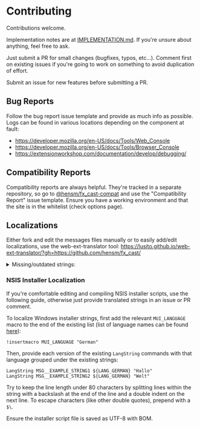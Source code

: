 # Contributing

Contributions welcome.

Implementation notes are at [IMPLEMENTATION.md](IMPLEMENTATION.md).
If you're unsure about anything, feel free to ask.

Just submit a PR for small changes (bugfixes, typos, etc...). Comment first on existing
issues if you're going to work on something to avoid duplication of effort.

Submit an issue for new features before submitting a PR.

## Bug Reports

Follow the bug report issue template and provide as much info as possible. Logs can be found in various locations depending on the component at fault:

-   https://developer.mozilla.org/en-US/docs/Tools/Web_Console
-   https://developer.mozilla.org/en-US/docs/Tools/Browser_Console
-   https://extensionworkshop.com/documentation/develop/debugging/

## Compatibility Reports

Compatibility reports are always helpful. They're tracked in a separate repository, so go to [@hensm/fx_cast-compat](https://github.com/hensm/fx_cast-compat) and use the "Compatibility Report" issue template. Ensure you have a working environment and that the site is in the whitelist (check options page).

## Localizations

Either fork and edit the messages files manually or to easily add/edit localizations, use the web-ext-translator tool:
https://lusito.github.io/web-ext-translator/?gh=https://github.com/hensm/fx_cast/

<details>
    <summary>Missing/outdated strings:</summary>

- `de`

    - `optionsMirroringCategoryName`
    - `optionsMirroringCategoryDescription`
    - `optionsMirroringEnabled`
    - `optionsMirroringAppId`
    - `optionsBridgeCompatible`
    - `optionsBridgeLikelyCompatible`
    - `optionsBridgeIncompatible`
    - `optionsSiteWhitelistCategoryName`
    - `optionsSiteWhitelistCategoryDescription`
    - `optionsSiteWhitelistEnabled`
    - `optionsSiteWhitelistEnabledDescription`
    - `optionsSiteWhitelistContent`
    - `optionsSiteWhitelistBasicView`
    - `optionsSiteWhitelistRawView`
    - `optionsSiteWhitelistSaveRaw`
    - `optionsSiteWhitelistAddItem`
    - `optionsSiteWhitelistUserAgent`
    - `optionsSiteWhitelistEditItem`
    - `optionsSiteWhitelistRemoveItem`
    - `optionsSiteWhitelistInvalidMatchPattern`
    - `popupWhitelistNotWhitelisted`
    - `popupWhitelistAddToWhitelist`
    - `popupMediaTypeAppNotFound`
    - `popupCastMenuTitle`
    - `popupStopMenuTitle`

- `es`

    - `optionsSiteWhitelistCategoryName`
    - `optionsSiteWhitelistCategoryDescription`
    - `optionsSiteWhitelistEnabled`
    - `optionsSiteWhitelistEnabledDescription`
    - `optionsSiteWhitelistContent`
    - `optionsSiteWhitelistBasicView`
    - `optionsSiteWhitelistRawView`
    - `optionsSiteWhitelistSaveRaw`
    - `optionsSiteWhitelistAddItem`
    - `optionsSiteWhitelistUserAgent`
    - `optionsSiteWhitelistEditItem`
    - `optionsSiteWhitelistRemoveItem`
    - `optionsSiteWhitelistInvalidMatchPattern`
    - `popupWhitelistNotWhitelisted`
    - `popupWhitelistAddToWhitelist`
    - `popupCastMenuTitle`
    - `popupStopMenuTitle`

- `nl`

    - `optionsBridgeBackupEnabled`
    - `optionsBridgeCompatible`
    - `optionsBridgeLikelyCompatible`
    - `optionsBridgeIncompatible`
    - `optionsOptionRecommended`
    - `optionsMirroringCategoryName`
    - `optionsMirroringCategoryDescription`
    - `optionsMirroringEnabled`
    - `optionsMirroringAppId`
    - `optionsSiteWhitelistCategoryName`
    - `optionsSiteWhitelistCategoryDescription`
    - `optionsSiteWhitelistEnabled`
    - `optionsSiteWhitelistEnabledDescription`
    - `optionsSiteWhitelistContent`
    - `optionsSiteWhitelistBasicView`
    - `optionsSiteWhitelistRawView`
    - `optionsSiteWhitelistSaveRaw`
    - `optionsSiteWhitelistAddItem`
    - `optionsSiteWhitelistUserAgent`
    - `optionsSiteWhitelistEditItem`
    - `optionsSiteWhitelistRemoveItem`
    - `optionsSiteWhitelistInvalidMatchPattern`
    - `popupWhitelistNotWhitelisted`
    - `popupWhitelistAddToWhitelist`
    - `popupMediaTypeAppNotFound`
    - `popupCastMenuTitle`
    - `popupStopMenuTitle`

- `no`
    - `optionsSiteWhitelistCategoryName`
    - `optionsSiteWhitelistCategoryDescription`
    - `optionsSiteWhitelistEnabled`
    - `optionsSiteWhitelistEnabledDescription`
    - `optionsSiteWhitelistContent`
    - `optionsSiteWhitelistBasicView`
    - `optionsSiteWhitelistRawView`
    - `optionsSiteWhitelistSaveRaw`
    - `optionsSiteWhitelistAddItem`
    - `optionsSiteWhitelistUserAgent`
    - `optionsSiteWhitelistEditItem`
    - `optionsSiteWhitelistRemoveItem`
    - `optionsSiteWhitelistInvalidMatchPattern`
    - `popupWhitelistNotWhitelisted`
    - `popupWhitelistAddToWhitelist`
    - `popupCastMenuTitle`
    - `popupStopMenuTitle`

- `it`
    - `popupMediaTypeFile`
    - `popupCastingButtonTitle`
    - `optionsMediaCategoryName`
    - `optionsMediaCategoryDescription`
    - `optionsMediaCategoryDescription`
    - `optionsMediaEnabled`
    - `optionsMediaSyncElement`
    - `optionsMediaSyncElementDescription`
    - `optionsMediaStopOnUnload`
    - `optionsLocalMediaCategoryName`
    - `optionsLocalMediaCategoryDescription`
    - `optionsLocalMediaEnabled`
    - `optionsSiteWhitelistContent`
    - `optionsSiteWhitelistUserAgent`
    - `optionsSiteWhitelistInvalidDuplicatePattern`
    - `optionsMirroringCategoryDescription`
    - `optionsMirroringAppId`
    - `optionsMirroringAppIdDescription`

</details>

### NSIS Installer Localization

If you're comfortable editing and compiling NSIS installer scripts, use the following guide, otherwise just provide translated strings in an issue or PR comment.

To localize Windows installer strings, first add the relevant `MUI_LANGUAGE` macro to the end of the existing list (list of language names can be found [here](https://sourceforge.net/p/nsis/code/HEAD/tree/NSIS/trunk/Contrib/Language%20files/)):

```nsi
!insertmacro MUI_LANGUAGE "German"
```

Then, provide each version of the existing `LangString` commands with that language grouped under the existing strings:

```nsi
LangString MSG__EXAMPLE_STRING1 ${LANG_GERMAN} "Hallo"
LangString MSG__EXAMPLE_STRING2 ${LANG_GERMAN} "Welt"
```

Try to keep the line length under 80 characters by splitting lines within the string with a backslash at the end of the line and a double indent on the next line. To escape characters (like other double quotes), prepend with a `$\`.

Ensure the installer script file is saved as UTF-8 with BOM.
